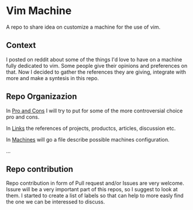 # Vim Machine

A repo to share idea on customize a machine for the use of vim.

## Context

I posted on reddit about some of the things I'd love to have on a machine fully dedicated to vim.
Some people give their opinions and preferences on that. 
Now I decided to gather the references they are giving, integrate with more and make a syntesis in this repo.

## Repo Organizazion

In [Pro and Cons](https://github.com/ilmucio/vim-machine/blob/master/proandcons.md) I will try to put 
for some of the more controversial choice pro and cons.

In [Links](https://github.com/ilmucio/vim-machine/blob/master/links.md) the references of projects, productcs, articles, discussion etc.

In [Machines](https://github.com/ilmucio/vim-machine/tree/master/machines) will go a file describe possible machines configuration.

...

## Repo contribution

Repo contribution in form of Pull request and/or Issues are very welcome. Issure will be a very important part of this repos, so I suggest to look at them. I started to create a list of labels 
so that can help to more easly find the one we can be interessed to discuss.
